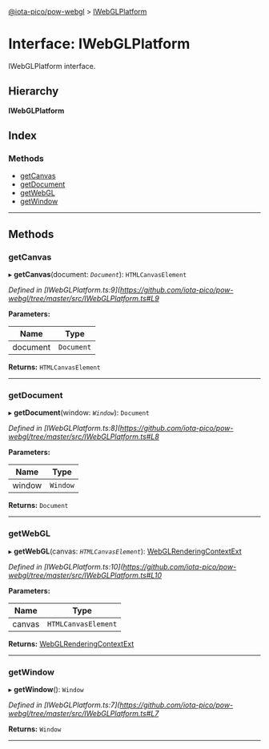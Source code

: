 [@iota-pico/pow-webgl](../README.md) > [IWebGLPlatform](../interfaces/iwebglplatform.md)

# Interface: IWebGLPlatform

IWebGLPlatform interface.

## Hierarchy

**IWebGLPlatform**

## Index

### Methods

* [getCanvas](iwebglplatform.md#getcanvas)
* [getDocument](iwebglplatform.md#getdocument)
* [getWebGL](iwebglplatform.md#getwebgl)
* [getWindow](iwebglplatform.md#getwindow)

---

## Methods

<a id="getcanvas"></a>

###  getCanvas

▸ **getCanvas**(document: *`Document`*): `HTMLCanvasElement`

*Defined in [IWebGLPlatform.ts:9](https://github.com/iota-pico/pow-webgl/tree/master/src/IWebGLPlatform.ts#L9*

**Parameters:**

| Name | Type |
| ------ | ------ |
| document | `Document` |

**Returns:** `HTMLCanvasElement`

___
<a id="getdocument"></a>

###  getDocument

▸ **getDocument**(window: *`Window`*): `Document`

*Defined in [IWebGLPlatform.ts:8](https://github.com/iota-pico/pow-webgl/tree/master/src/IWebGLPlatform.ts#L8*

**Parameters:**

| Name | Type |
| ------ | ------ |
| window | `Window` |

**Returns:** `Document`

___
<a id="getwebgl"></a>

###  getWebGL

▸ **getWebGL**(canvas: *`HTMLCanvasElement`*): [WebGLRenderingContextExt](webglrenderingcontextext.md)

*Defined in [IWebGLPlatform.ts:10](https://github.com/iota-pico/pow-webgl/tree/master/src/IWebGLPlatform.ts#L10*

**Parameters:**

| Name | Type |
| ------ | ------ |
| canvas | `HTMLCanvasElement` |

**Returns:** [WebGLRenderingContextExt](webglrenderingcontextext.md)

___
<a id="getwindow"></a>

###  getWindow

▸ **getWindow**(): `Window`

*Defined in [IWebGLPlatform.ts:7](https://github.com/iota-pico/pow-webgl/tree/master/src/IWebGLPlatform.ts#L7*

**Returns:** `Window`

___


